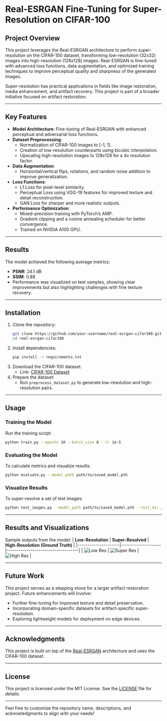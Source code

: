 # Real-ESRGAN Fine-Tuning for Super-Resolution on CIFAR-100

## Project Overview
This project leverages the Real-ESRGAN architecture to perform super-resolution on the CIFAR-100 dataset, transforming low-resolution (32x32) images into high-resolution (128x128) images. Real-ESRGAN is fine-tuned with advanced loss functions, data augmentation, and optimized training techniques to improve perceptual quality and sharpness of the generated images.

Super-resolution has practical applications in fields like image restoration, media enhancement, and artifact recovery. This project is part of a broader initiative focused on artifact restoration.

---

## Key Features
- **Model Architecture**: Fine-tuning of Real-ESRGAN with enhanced perceptual and adversarial loss functions.
- **Dataset Preprocessing**: 
  - Normalization of CIFAR-100 images to [-1, 1].
  - Creation of low-resolution counterparts using bicubic interpolation.
  - Upscaling high-resolution images to 128x128 for a 4x resolution factor.
- **Data Augmentation**:
  - Horizontal/vertical flips, rotations, and random noise addition to improve generalization.
- **Loss Functions**:
  - L1 Loss for pixel-level similarity.
  - Perceptual Loss using VGG-19 features for improved texture and detail reconstruction.
  - GAN Loss for sharper and more realistic outputs.
- **Performance Optimization**:
  - Mixed-precision training with PyTorch’s AMP.
  - Gradient clipping and a cosine annealing scheduler for better convergence.
  - Trained on NVIDIA A100 GPU.

---

## Results
The model achieved the following average metrics:
- **PSNR**: 24.1 dB
- **SSIM**: 0.88
- Performance was visualized on test samples, showing clear improvements but also highlighting challenges with fine texture recovery.

---

## Installation
1. Clone the repository:
   ```bash
   git clone https://github.com/your-username/real-esrgan-cifar100.git
   cd real-esrgan-cifar100
   ```
2. Install dependencies:
   ```bash
   pip install -r requirements.txt
   ```
3. Download the CIFAR-100 dataset:
   - Link: [CIFAR-100 Dataset](https://www.cs.toronto.edu/~kriz/cifar.html)
4. Prepare the dataset:
   - Run `preprocess_dataset.py` to generate low-resolution and high-resolution pairs.

---

## Usage

### Training the Model
Run the training script:
```bash
python train.py --epochs 10 --batch_size 8 --lr 1e-5
```

### Evaluating the Model
To calculate metrics and visualize results:
```bash
python evaluate.py --model_path path/to/saved_model.pth
```

### Visualize Results
To super-resolve a set of test images:
```bash
python test_images.py --model_path path/to/saved_model.pth --test_dir /path/to/test/images
```

---

## Results and Visualizations
Sample outputs from the model:
| **Low-Resolution** | **Super-Resolved** | **High-Resolution (Ground Truth)** |
|---------------------|--------------------|------------------------------------|
| ![Low Res](sample_outputs/low_res.png) | ![Super Res](sample_outputs/super_res.png) | ![High Res](sample_outputs/high_res.png) |

---

## Future Work
This project serves as a stepping stone for a larger artifact restoration project. Future enhancements will involve:
- Further fine-tuning for improved texture and detail preservation.
- Incorporating domain-specific datasets for artifact-specific super-resolution.
- Exploring lightweight models for deployment on edge devices.

---

## Acknowledgments
This project is built on top of the [Real-ESRGAN](https://github.com/xinntao/Real-ESRGAN) architecture and uses the CIFAR-100 dataset.

---

## License
This project is licensed under the MIT License. See the [LICENSE](LICENSE) file for details.

--- 

Feel free to customize the repository name, descriptions, and acknowledgments to align with your needs!
